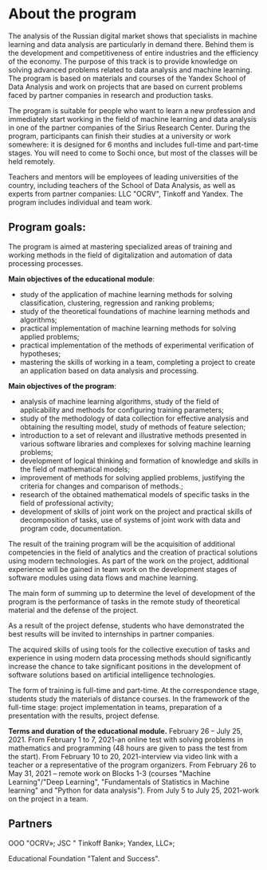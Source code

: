 # About the program

The analysis of the Russian digital market shows that specialists in machine learning and data analysis are particularly in demand there. Behind them is the development and competitiveness of entire industries and the efficiency of the economy. The purpose of this track is to provide knowledge on solving advanced problems related to data analysis and machine learning. The program is based on materials and courses of the Yandex School of Data Analysis and work on projects that are based on current problems faced by partner companies in research and production tasks.

The program is suitable for people who want to learn a new profession and immediately start working in the field of machine learning and data analysis in one of the partner companies of the Sirius Research Center. During the program, participants can finish their studies at a university or work somewhere: it is designed for 6 months and includes full-time and part-time stages. You will need to come to Sochi once, but most of the classes will be held remotely.

Teachers and mentors will be employees of leading universities of the country, including teachers of the School of Data Analysis, as well as experts from partner companies: LLC "OCRV", Tinkoff and Yandex. The program includes individual and team work.

## Program goals:

The program is aimed at mastering specialized areas of training and working methods in the field of digitalization and automation of data processing processes.

**Main objectives of the educational module**:
- study of the application of machine learning methods for solving classification, clustering, regression and ranking problems;
- study of the theoretical foundations of machine learning methods and algorithms;
- practical implementation of machine learning methods for solving applied problems;
- practical implementation of the methods of experimental verification of hypotheses;
- mastering the skills of working in a team, completing a project to create an application based on data analysis and processing.

**Main objectives of the program**:
- analysis of machine learning algorithms, study of the field of applicability and methods for configuring training parameters;
- study of the methodology of data collection for effective analysis and obtaining the resulting model, study of methods of feature selection;
- introduction to a set of relevant and illustrative methods presented in various software libraries and complexes for solving machine learning problems;
- development of logical thinking and formation of knowledge and skills in the field of mathematical models;
- improvement of methods for solving applied problems, justifying the criteria for changes and comparison of methods.;
- research of the obtained mathematical models of specific tasks in the field of professional activity;
- development of skills of joint work on the project and practical skills of decomposition of tasks, use of systems of joint work with data and program code, documentation.

The result of the training program will be the acquisition of additional competencies in the field of analytics and the creation of practical solutions using modern technologies. As part of the work on the project, additional experience will be gained in team work on the development stages of software modules using data flows and machine learning.

The main form of summing up to determine the level of development of the program is the performance of tasks in the remote study of theoretical material and the defense of the project.

As a result of the project defense, students who have demonstrated the best results will be invited to internships in partner companies.

The acquired skills of using tools for the collective execution of tasks and experience in using modern data processing methods should significantly increase the chance to take significant positions in the development of software solutions based on artificial intelligence technologies.

The form of training is full-time and part-time. At the correspondence stage, students study the materials of distance courses. In the framework of the full-time stage: project implementation in teams, preparation of a presentation with the results, project defense.

**Terms and duration of the educational module.**
February 26 – July 25, 2021.
From February 1 to 7, 2021-an online test with solving problems in mathematics and programming (48 hours are given to pass the test from the start).
From February 10 to 20, 2021-interview via video link with a teacher or a representative of the program organizers.
From February 26 to May 31, 2021 – remote work on Blocks 1-3 (courses "Machine Learning"/"Deep Learning", "Fundamentals of Statistics in Machine learning" and "Python for data analysis").
From July 5 to July 25, 2021-work on the project in a team.

## Partners

OOO "OCRV»;
JSC " Tinkoff Bank»;
Yandex, LLC»;

Educational Foundation "Talent and Success".
